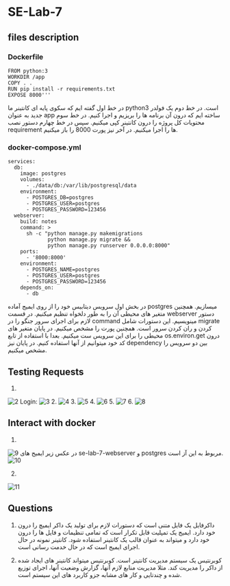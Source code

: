 # SE-Lab-7

## files description
### Dockerfile
```
FROM python:3
WORKDIR /app
COPY . .
RUN pip install -r requirements.txt
EXPOSE 8000'''
```
در خط اول گفته ایم که سکوی پایه ای کانتینر ما python3 است. در خط دوم یک فولدر جدید به عنوان app ساخته ایم که درون آن برنامه ها را بریزیم و اجرا کنیم.
در خط سوم محتویات کل پروژه را درون کانتینر کپی میکنیم. سپس در خط چهارم دستور نصب requirement ها را اجرا میکنیم.
در آخر نیز پورت 8000 را باز میکنیم.

### docker-compose.yml
```
services:
  db:
    image: postgres
    volumes:
      - ./data/db:/var/lib/postgresql/data
    environment:
      - POSTGRES_DB=postgres
      - POSTGRES_USER=postgres
      - POSTGRES_PASSWORD=123456
  webserver: 
    build: notes
    command: >
      sh -c "python manage.py makemigrations
             python manage.py migrate && 
             python manage.py runserver 0.0.0.0:8000"
    ports: 
      - '8000:8000'
    environment:
      - POSTGRES_NAME=postgres
      - POSTGRES_USER=postgres
      - POSTGRES_PASSWORD=123456
    depends_on:
      - db
```
در بخش اول سرویس دیتابیس خود را از روی ایمیج آماده postgres میسازیم. همچنین متغیر های محیطی آن را به طور دلخواه تنظیم میکنیم.
در قسمت webserver دستور لازم برای اجرای سرور جنگو را در command مینویسیم. این دستورات شامل migrate کردن و ران کردن سرور است. همچنین پورت را مشخص میکنیم.
در پایان متغیر های محیطی را برای این سرویس ست میکنیم. بعدا با استفاده از تابع os.environ.get درون کد خود میتوانیم از آنها استفاده کنیم.
در پایان نیز dependency بین دو سرویس را مشخص میکنیم.

## Testing Requests
1.
![2](https://github.com/Software-Engineering-Laboratory-Sharif/SE-Lab-7/assets/39655434/7c84674e-62e8-4c2a-9586-f1e95d4199db)
Login:
![3](https://github.com/Software-Engineering-Laboratory-Sharif/SE-Lab-7/assets/39655434/13dcbd42-9b92-4386-a6f3-7803bf8fa5ab)
2.
![4](https://github.com/Software-Engineering-Laboratory-Sharif/SE-Lab-7/assets/39655434/70f84f8f-e7d0-423b-8f57-a5f5bcd73662)
3.
![5](https://github.com/Software-Engineering-Laboratory-Sharif/SE-Lab-7/assets/39655434/f19a6331-5839-425d-95a1-8783bc4ef1c8)
4.
![6](https://github.com/Software-Engineering-Laboratory-Sharif/SE-Lab-7/assets/39655434/e280c8d8-ffc1-41b0-8c09-6460f0917dfd)
5.
![7](https://github.com/Software-Engineering-Laboratory-Sharif/SE-Lab-7/assets/39655434/b353da63-6bbb-4fe6-aafb-8d6e3695b0ca)
6.
![8](https://github.com/Software-Engineering-Laboratory-Sharif/SE-Lab-7/assets/39655434/981683d9-38bd-4c09-b5ed-6f7f74682bdc)

## Interact with docker
1.
![9](https://github.com/Software-Engineering-Laboratory-Sharif/SE-Lab-7/assets/39655434/a4946577-1738-4807-b649-ffaa92cf0de8)
در عکس زیر ایمیج های se-lab-7-webserver و postgres مربوط به این آز است.
![10](https://github.com/Software-Engineering-Laboratory-Sharif/SE-Lab-7/assets/39655434/7956e113-a802-4909-8a2c-587beb72abe9)

2.
![11](https://github.com/Software-Engineering-Laboratory-Sharif/SE-Lab-7/assets/39655434/6e11f31b-2baf-4db0-b9f8-c0099699c814)

## Questions
1. داکرفایل یک فایل متنی است که دستورات لازم برای تولید یک داکر ایمیچ را درون خود دارد. ایمیج یک تمپلیت قابل تکرار است که تمامی تنظیمات و فایل ها را درون خود دارد و میتواند به عنوان قالب یک کانتینر استفاده شود. کانتینر نمونه در حال اجرای ایمیج است که در حال خدمت رسانی است.

2. کوبرنتیس یک سیستم مدیریت کانتینر است. کوبرنتیس میتواند کانتینر های ایجاد شده از داکر را مدیریت کند. مثلا مدیریت منابع لازم آنها، گزارش وضعیت آنها، اجرای توزیع شده و چندتایی و کار های مشابه جزو کاربرد های این سیستم است.
